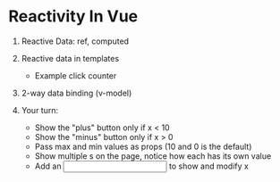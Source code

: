 # Reactivity In Vue

1. Reactive Data: ref, computed

2. Reactive data in templates
	- Example click counter
	
3. 2-way data binding (v-model)

4. Your turn:
	- Show the "plus" button only if x < 10
	- Show the "minus" button only if x > 0
	- Pass max and min values as props (10 and 0 is the default)
	- Show multiple <Counter>s on the page, notice how each has its own value
	- Add an <input v-model /> to show and modify x
